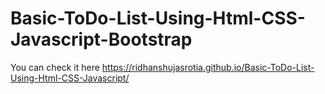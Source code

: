 # Basic-ToDo-List-Using-Html-CSS-Javascript-Bootstrap
You can check it here                                                                                                      https://ridhanshujasrotia.github.io/Basic-ToDo-List-Using-Html-CSS-Javascript/
